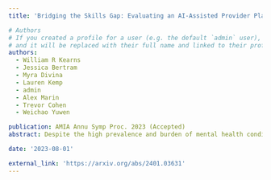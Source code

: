 ```yaml
---
title: 'Bridging the Skills Gap: Evaluating an AI-Assisted Provider Platform to Support Care Providers with Empathetic Delivery of Protocolized Therapy'

# Authors
# If you created a profile for a user (e.g. the default `admin` user), write the username (folder name) here
# and it will be replaced with their full name and linked to their profile.
authors:
  - William R Kearns
  - Jessica Bertram
  - Myra Divina
  - Lauren Kemp
  - admin
  - Alex Marin
  - Trevor Cohen
  - Weichao Yuwen

publication: AMIA Annu Symp Proc. 2023 (Accepted)
abstract: Despite the high prevalence and burden of mental health conditions, there is a global shortage of mental health providers. Artificial Intelligence (AI) methods have been proposed as a way to address this shortage, by supporting providers with less extensive training as they deliver care. To this end, we developed the AI-Assisted Provider Platform (A2P2), a text-based virtual therapy interface that includes a response suggestion feature, which supports providers in delivering protocolized therapies empathetically. We studied providers with and without expertise in mental health treatment delivering a therapy session using the platform with (intervention) and without (control) AI-assistance features. Upon evaluation, the AI-assisted system significantly decreased response times by 29.34% (p=0.002), tripled empathic response accuracy (p=0.0001), and increased goal recommendation accuracy by 66.67% (p=0.001) across both user groups compared to the control. Both groups rated the system as having excellent usability.

date: '2023-08-01'

external_link: 'https://arxiv.org/abs/2401.03631'
---
```

